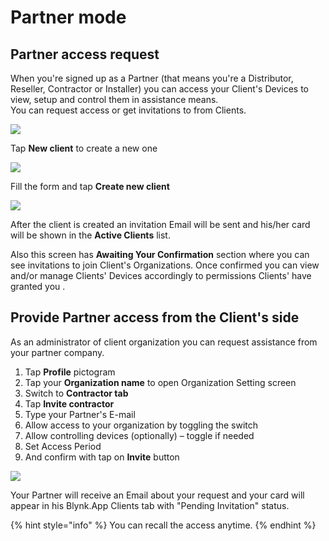 # Partner mode

## Partner access request

When you're signed up as a Partner \(that means you're a Distributor, Reseller, Contractor or Installer\) you can access your Client's Devices to view, setup and control them in assistance means.   
You can request access or get invitations to from Clients.

![](../.gitbook/assets/no_clients.png)

Tap **New client** to create a new one

![](../.gitbook/assets/create_client.png)

Fill the form and tap **Create new client**

![](../.gitbook/assets/clients_list.png)

After the client is created an invitation Email will be sent and his/her card will be shown in the **Active Clients** list.

Also this screen has **Awaiting Your Confirmation** section where you can see invitations to join Client's Organizations. Once confirmed you can view and/or manage Clients' Devices accordingly to permissions Clients' have granted you .

## Provide Partner access from the Client's side

As an administrator of client organization you can request assistance from your partner company.

1. Tap **Profile** pictogram
2. Tap your **Organization name** to open Organization Setting screen
3. Switch to **Contractor tab**
4. Tap **Invite contractor**
5. Type your Partner's E-mail
6. Allow access to your organization by toggling the switch
7. Allow controlling devices \(optionally\) – toggle if needed
8. Set Access Period
9. And confirm with tap on **Invite** button

 

![](../.gitbook/assets/invite_partner.gif)

Your Partner will receive an Email about your request and your card will appear in his Blynk.App Clients tab with "Pending Invitation" status. 

{% hint style="info" %}
You can recall the access anytime. 
{% endhint %}

